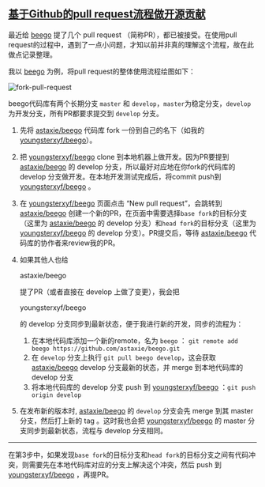 ## [基于Github的pull request流程做开源贡献](http://blog.xiayf.cn/2016/01/18/github-fork-pull-request/)

最近给 [beego](https://github.com/astaxie/beego) 提了几个 pull request （简称PR），都已被接受。在使用pull request的过程中，遇到了一点小问题，才知以前并非真的理解这个流程，故在此做点记录整理。

我以 [beego](https://github.com/astaxie/beego) 为例，将pull request的整体使用流程绘图如下：

![fork-pull-request](https://raw.githubusercontent.com/youngsterxyf/youngsterxyf.github.com/master/assets/uploads/pics/fork-pull-request.jpeg)

beego代码库有两个长期分支 `master` 和 `develop`，`master`为稳定分支，`develop`为开发分支，所有PR都要求提交到 `develop` 分支。

1. 先将 [astaxie/beego](https://github.com/astaxie/beego) 代码库 fork 一份到自己的名下（如我的 [youngsterxyf/beego](https://github.com/youngsterxyf/beego)）。

2. 把 [youngsterxyf/beego](https://github.com/youngsterxyf/beego) clone 到本地机器上做开发。因为PR要提到 [astaxie/beego](https://github.com/astaxie/beego) 的 develop 分支，所以最好对应地在你fork的代码库的 develop 分支做开发。在本地开发测试完成后，将commit push到 [youngsterxyf/beego](https://github.com/youngsterxyf/beego) 。

3. 在 [youngsterxyf/beego](https://github.com/youngsterxyf/beego) 页面点击 “New pull request”，会跳转到 [astaxie/beego](https://github.com/astaxie/beego) 创建一个新的PR，在页面中需要选择`base fork`的目标分支（这里为 [astaxie/beego](https://github.com/astaxie/beego) 的 develop 分支）和`head fork`的目标分支（这里为 [youngsterxyf/beego](https://github.com/youngsterxyf/beego) 的 develop 分支）。PR提交后，等待 [astaxie/beego](https://github.com/astaxie/beego) 代码库的协作者来review我的PR。

4. 如果其他人也给

    

   astaxie/beego

    

   提了PR（或者直接在 develop 上做了变更），我会把

    

   youngsterxyf/beego

    

   的 develop 分支同步到最新状态，便于我进行新的开发，同步的流程为：

   1. 在本地代码库添加一个新的remote，名为 `beego` ： `git remote add beego https://github.com/astaxie/beego.git`
   2. 在 `develop` 分支上执行 `git pull beego develop`，这会获取 [astaxie/beego](https://github.com/astaxie/beego) develop 分支最新的状态，并 merge 到本地代码库的 develop 分支
   3. 将本地代码库的 develop 分支 push 到 [youngsterxyf/beego](https://github.com/youngsterxyf/beego) ：`git push origin develop`

5. 在发布新的版本时, [astaxie/beego](https://github.com/astaxie/beego) 的 `develop` 分支会先 merge 到其 master 分支，然后打上新的 tag 。这时我也会把 [youngsterxyf/beego](https://github.com/youngsterxyf/beego) 的 master 分支同步到最新状态，流程与 develop 分支相同。

------

在第3步中，如果发现`base fork`的目标分支和`head fork`的目标分支之间有代码冲突，则需要先在本地代码库对应的分支上解决这个冲突，然后 push 到 [youngsterxyf/beego](https://github.com/youngsterxyf/beego) ，再提PR。

